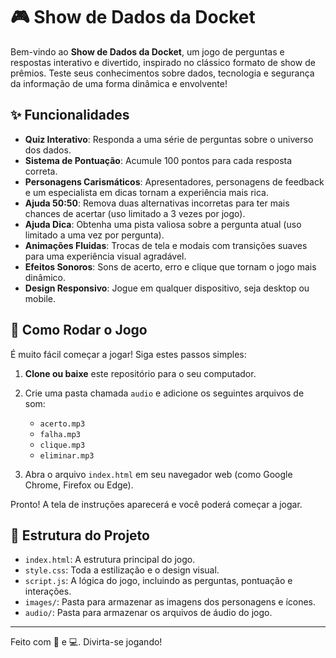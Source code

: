 # 🎮 Show de Dados da Docket

Bem-vindo ao **Show de Dados da Docket**, um jogo de perguntas e respostas interativo e divertido, inspirado no clássico formato de show de prêmios. Teste seus conhecimentos sobre dados, tecnologia e segurança da informação de uma forma dinâmica e envolvente!

## ✨ Funcionalidades

* **Quiz Interativo**: Responda a uma série de perguntas sobre o universo dos dados.
* **Sistema de Pontuação**: Acumule 100 pontos para cada resposta correta.
* **Personagens Carismáticos**: Apresentadores, personagens de feedback e um especialista em dicas tornam a experiência mais rica.
* **Ajuda 50:50**: Remova duas alternativas incorretas para ter mais chances de acertar (uso limitado a 3 vezes por jogo).
* **Ajuda Dica**: Obtenha uma pista valiosa sobre a pergunta atual (uso limitado a uma vez por pergunta).
* **Animações Fluidas**: Trocas de tela e modais com transições suaves para uma experiência visual agradável.
* **Efeitos Sonoros**: Sons de acerto, erro e clique que tornam o jogo mais dinâmico.
* **Design Responsivo**: Jogue em qualquer dispositivo, seja desktop ou mobile.

## 🚀 Como Rodar o Jogo

É muito fácil começar a jogar! Siga estes passos simples:

1.  **Clone ou baixe** este repositório para o seu computador.
2.  Crie uma pasta chamada `audio` e adicione os seguintes arquivos de som:
    * `acerto.mp3`
    * `falha.mp3`
    * `clique.mp3`
    * `eliminar.mp3`
    
3.  Abra o arquivo `index.html` em seu navegador web (como Google Chrome, Firefox ou Edge).

Pronto! A tela de instruções aparecerá e você poderá começar a jogar.

## 📁 Estrutura do Projeto

* `index.html`: A estrutura principal do jogo.
* `style.css`: Toda a estilização e o design visual.
* `script.js`: A lógica do jogo, incluindo as perguntas, pontuação e interações.
* `images/`: Pasta para armazenar as imagens dos personagens e ícones.
* `audio/`: Pasta para armazenar os arquivos de áudio do jogo.
---

Feito com 💙 e 💻. Divirta-se jogando!